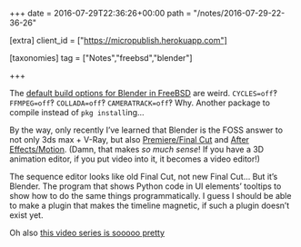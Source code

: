 +++
date = 2016-07-29T22:36:26+00:00
path = "/notes/2016-07-29-22-36-26"

[extra]
client_id = ["https://micropublish.herokuapp.com"]

[taxonomies]
tag = ["Notes","freebsd","blender"]

+++

<p>The <a href="https://www.freshports.org/graphics/blender/">default build options for Blender in FreeBSD</a> are weird. <code>CYCLES=off</code>‽ <code>FFMPEG=off</code>‽ <code>COLLADA=off</code>‽ <code>CAMERATRACK=off</code>‽ Why. Another package to compile instead of <code>pkg install</code>ing…</p>
<p>By the way, only recently I’ve learned that Blender is the FOSS answer to not only 3ds max + V-Ray, but also <a href="https://www.youtube.com/watch?v=42AQ_EtRVq4">Premiere/Final Cut</a> and <a href="https://www.youtube.com/watch?v=CVPcT0dJmoY">After Effects/Motion</a>. (Damn, that makes <em>so much sense</em>! If you have a 3D animation editor, if you put video into it, it becomes a video editor!)</p>
<p>The sequence editor looks like old Final Cut, not new Final Cut… But it’s Blender. The program that shows Python code in UI elements’ tooltips to show how to do the same things programmatically. I guess I should be able to make a plugin that makes the timeline magnetic, if such a plugin doesn’t exist yet.</p>
<p>Oh also <a href="https://www.youtube.com/watch?v=wxCy4tOrCqw">this video series is sooooo pretty</a></p>
